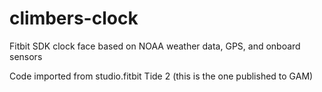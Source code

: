 # climbers-clock
Fitbit SDK clock face based on NOAA weather data, GPS, and onboard sensors

Code imported from studio.fitbit Tide 2 (this is the one published to GAM)
